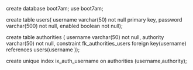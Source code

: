create database boot7am;
use boot7am;

create table users(
	username varchar(50) not null primary key,
	password varchar(500) not null,
	enabled boolean not null);

create table authorities (
	username varchar(50) not null,
	authority varchar(50) not null,
	constraint fk_authorities_users foreign key(username) 
	references users(username  ));

create unique index ix_auth_username on authorities (username,authority);